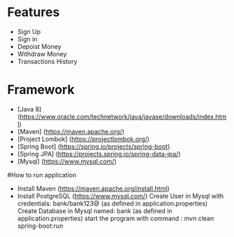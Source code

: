 # Features
- Sign Up
- Sign in
- Depoist Money
- Withdraw Money
- Transactions History

# Framework
- [Java 8] (https://www.oracle.com/technetwork/java/javase/downloads/index.html)
- [Maven] (https://maven.apache.org/)
- [Project Lombok] (https://projectlombok.org/)
- [Spring Boot] (https://spring.io/projects/spring-boot)
- [Spring JPA] (https://projects.spring.io/spring-data-jpa/)
- [Mysql] (https://www.mysql.com/)

#How to run application
- Install Maven (https://maven.apache.org/install.html)
- Install PostgreSQL (https://www.mysql.com/)
Create User in Mysql with credentials: bank/bank123@ (as defined in application.properties)
Create Database in Mysql named: bank (as defined in application.properties)
start the program with command : mvn clean spring-boot:run
